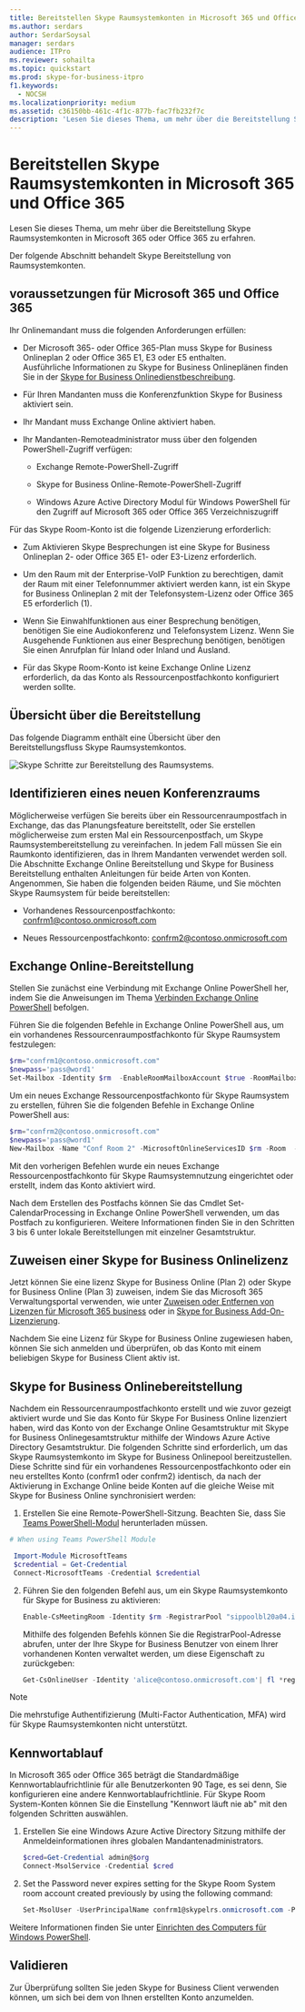 ```yaml
---
title: Bereitstellen Skype Raumsystemkonten in Microsoft 365 und Office 365
ms.author: serdars
author: SerdarSoysal
manager: serdars
audience: ITPro
ms.reviewer: sohailta
ms.topic: quickstart
ms.prod: skype-for-business-itpro
f1.keywords:
  - NOCSH
ms.localizationpriority: medium
ms.assetid: c36150bb-461c-4f1c-877b-fac7fb232f7c
description: 'Lesen Sie dieses Thema, um mehr über die Bereitstellung Skype Raumsystemkonten in Microsoft 365 oder Office 365 zu erfahren.'
---
```


# <a name="provisioning-skype-room-system-accounts-in-microsoft-365-and-office-365"></a>Bereitstellen Skype Raumsystemkonten in Microsoft 365 und Office 365
 
Lesen Sie dieses Thema, um mehr über die Bereitstellung Skype Raumsystemkonten in Microsoft 365 oder Office 365 zu erfahren.
  
Der folgende Abschnitt behandelt Skype Bereitstellung von Raumsystemkonten.
  
## <a name="microsoft-365-and-office-365-prerequisites"></a>voraussetzungen für Microsoft 365 und Office 365

Ihr Onlinemandant muss die folgenden Anforderungen erfüllen:
  
- Der Microsoft 365- oder Office 365-Plan muss Skype for Business Onlineplan 2 oder Office 365 E1, E3 oder E5 enthalten. <br/>Ausführliche Informationen zu Skype for Business Onlineplänen finden Sie in der [Skype for Business Onlinedienstbeschreibung](/office365/servicedescriptions/skype-for-business-online-service-description/skype-for-business-online-service-description).
    
- Für Ihren Mandanten muss die Konferenzfunktion Skype for Business aktiviert sein.
    
- Ihr Mandant muss Exchange Online aktiviert haben. 
    
- Ihr Mandanten-Remoteadministrator muss über den folgenden PowerShell-Zugriff verfügen:
    
  - Exchange Remote-PowerShell-Zugriff
    
  - Skype for Business Online-Remote-PowerShell-Zugriff
    
  - Windows Azure Active Directory Modul für Windows PowerShell für den Zugriff auf Microsoft 365 oder Office 365 Verzeichniszugriff
    
Für das Skype Room-Konto ist die folgende Lizenzierung erforderlich:
  
- Zum Aktivieren Skype Besprechungen ist eine Skype for Business Onlineplan 2- oder Office 365 E1- oder E3-Lizenz erforderlich.
    
- Um den Raum mit der Enterprise-VoIP Funktion zu berechtigen, damit der Raum mit einer Telefonnummer aktiviert werden kann, ist ein Skype for Business Onlineplan 2 mit der Telefonsystem-Lizenz oder Office 365 E5 erforderlich (1).
    
- Wenn Sie Einwahlfunktionen aus einer Besprechung benötigen, benötigen Sie eine Audiokonferenz und Telefonsystem Lizenz.  Wenn Sie Ausgehende Funktionen aus einer Besprechung benötigen, benötigen Sie einen Anrufplan für Inland oder Inland und Ausland. 
    
- Für das Skype Room-Konto ist keine Exchange Online Lizenz erforderlich, da das Konto als Ressourcenpostfachkonto konfiguriert werden sollte.
    
## <a name="provisioning-overview"></a>Übersicht über die Bereitstellung

Das folgende Diagramm enthält eine Übersicht über den Bereitstellungsfluss Skype Raumsystemkontos.
  
![Skype Schritte zur Bereitstellung des Raumsystems.](../../media/354c5659-317b-4e85-a1bc-c60c07f305a4.png)
  
## <a name="identify-a-new-conference-room"></a>Identifizieren eines neuen Konferenzraums

Möglicherweise verfügen Sie bereits über ein Ressourcenraumpostfach in Exchange, das das Planungsfeature bereitstellt, oder Sie erstellen möglicherweise zum ersten Mal ein Ressourcenpostfach, um Skype Raumsystembereitstellung zu vereinfachen. In jedem Fall müssen Sie ein Raumkonto identifizieren, das in Ihrem Mandanten verwendet werden soll. Die Abschnitte Exchange Online Bereitstellung und Skype for Business Bereitstellung enthalten Anleitungen für beide Arten von Konten. Angenommen, Sie haben die folgenden beiden Räume, und Sie möchten Skype Raumsystem für beide bereitstellen:
  
- Vorhandenes Ressourcenpostfachkonto: confrm1@contoso.onmicrosoft.com
    
- Neues Ressourcenpostfachkonto: confrm2@contoso.onmicrosoft.com
    
## <a name="exchange-online-provisioning"></a>Exchange Online-Bereitstellung

Stellen Sie zunächst eine Verbindung mit Exchange Online PowerShell her, indem Sie die Anweisungen im Thema [Verbinden Exchange Online PowerShell](/powershell/exchange/connect-to-exchange-online-powershell) befolgen.
  
Führen Sie die folgenden Befehle in Exchange Online PowerShell aus, um ein vorhandenes Ressourcenraumpostfachkonto für Skype Raumsystem festzulegen:
  
```powershell
$rm="confrm1@contoso.onmicrosoft.com"
$newpass='pass@word1'
Set-Mailbox -Identity $rm  -EnableRoomMailboxAccount $true -RoomMailboxPassword (ConvertTo-SecureString $newpass -AsPlainText -Force)
```

Um ein neues Exchange Ressourcenpostfachkonto für Skype Raumsystem zu erstellen, führen Sie die folgenden Befehle in Exchange Online PowerShell aus:
  
```powershell
$rm="confrm2@contoso.onmicrosoft.com"
$newpass='pass@word1'
New-Mailbox -Name "Conf Room 2" -MicrosoftOnlineServicesID $rm -Room  -EnableRoomMailboxAccount $true -RoomMailboxPassword (ConvertTo-SecureString $newpass -AsPlainText -Force)
```

Mit den vorherigen Befehlen wurde ein neues Exchange Ressourcenpostfachkonto für Skype Raumsystemnutzung eingerichtet oder erstellt, indem das Konto aktiviert wird.
  
Nach dem Erstellen des Postfachs können Sie das Cmdlet Set-CalendarProcessing in Exchange Online PowerShell verwenden, um das Postfach zu konfigurieren. Weitere Informationen finden Sie in den Schritten 3 bis 6 unter lokale Bereitstellungen mit einzelner Gesamtstruktur.

## <a name="assigning-a-skype-for-business-online-license"></a>Zuweisen einer Skype for Business Onlinelizenz

Jetzt können Sie eine lizenz Skype for Business Online (Plan 2) oder Skype for Business Online (Plan 3) zuweisen, indem Sie das Microsoft 365 Verwaltungsportal verwenden, wie unter [Zuweisen oder Entfernen von Lizenzen für Microsoft 365 business](https://support.office.com/article/Assign-or-remove-licenses-for-Office-365-for-business-997596b5-4173-4627-b915-36abac6786dc?ui=en-US&amp;rs=en-US&amp;ad=US) oder in [ Skype for Business Add-On-Lizenzierung](https://support.office.com/article/Skype-for-Business-add-on-licensing-3ed752b1-5983-43f9-bcfd-760619ab40a7). 
  
Nachdem Sie eine Lizenz für Skype for Business Online zugewiesen haben, können Sie sich anmelden und überprüfen, ob das Konto mit einem beliebigen Skype for Business Client aktiv ist.
  
## <a name="skype-for-business-online-provisioning"></a>Skype for Business Onlinebereitstellung

Nachdem ein Ressourcenraumpostfachkonto erstellt und wie zuvor gezeigt aktiviert wurde und Sie das Konto für Skype For Business Online lizenziert haben, wird das Konto von der Exchange Online Gesamtstruktur mit Skype for Business Onlinegesamtstruktur mithilfe der Windows Azure Active Directory Gesamtstruktur. Die folgenden Schritte sind erforderlich, um das Skype Raumsystemkonto im Skype for Business Onlinepool bereitzustellen. Diese Schritte sind für ein vorhandenes Ressourcenpostfachkonto oder ein neu erstelltes Konto (confrm1 oder confrm2) identisch, da nach der Aktivierung in Exchange Online beide Konten auf die gleiche Weise mit Skype for Business Online synchronisiert werden:
  
1. Erstellen Sie eine Remote-PowerShell-Sitzung. Beachten Sie, dass Sie [Teams PowerShell-Modul](/microsoftteams/teams-powershell-install) herunterladen müssen.
    
  ```powershell
  # When using Teams PowerShell Module

   Import-Module MicrosoftTeams
   $credential = Get-Credential
   Connect-MicrosoftTeams -Credential $credential
  ```

2. Führen Sie den folgenden Befehl aus, um ein Skype Raumsystemkonto für Skype for Business zu aktivieren:
    
   ```powershell
   Enable-CsMeetingRoom -Identity $rm -RegistrarPool "sippoolbl20a04.infra.lync.com" -SipAddressType EmailAddress
   ```

    Mithilfe des folgenden Befehls können Sie die RegistrarPool-Adresse abrufen, unter der Ihre Skype for Business Benutzer von einem Ihrer vorhandenen Konten verwaltet werden, um diese Eigenschaft zu zurückgeben:
    
   ```powershell
   Get-CsOnlineUser -Identity 'alice@contoso.onmicrosoft.com'| fl *registrarpool*
   ```

>[!NOTE] 
>Die mehrstufige Authentifizierung (Multi-Factor Authentication, MFA) wird für Skype Raumsystemkonten nicht unterstützt. 

## <a name="password-expiration"></a>Kennwortablauf

In Microsoft 365 oder Office 365 beträgt die Standardmäßige Kennwortablaufrichtlinie für alle Benutzerkonten 90 Tage, es sei denn, Sie konfigurieren eine andere Kennwortablaufrichtlinie. Für Skype Room System-Konten können Sie die Einstellung "Kennwort läuft nie ab" mit den folgenden Schritten auswählen.
  
1. Erstellen Sie eine Windows Azure Active Directory Sitzung mithilfe der Anmeldeinformationen ihres globalen Mandantenadministrators.
    
    ```powershell
    $cred=Get-Credential admin@$org
    Connect-MsolService -Credential $cred
    ```

2. Set the Password never expires setting for the Skype Room System room account created previously by using the following command:
    
   ```powershell
   Set-MsolUser -UserPrincipalName confrm1@skypelrs.onmicrosoft.com -PasswordNeverExpires $true
   ```

Weitere Informationen finden Sie unter [Einrichten des Computers für Windows PowerShell](../../../SfbOnline/set-up-your-computer-for-windows-powershell/set-up-your-computer-for-windows-powershell.md).
  
## <a name="validate"></a>Validieren

Zur Überprüfung sollten Sie jeden Skype for Business Client verwenden können, um sich bei dem von Ihnen erstellten Konto anzumelden.